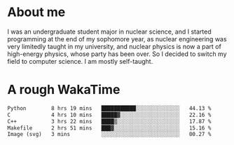 # About me

I was an undergraduate student major in nuclear science, and I started programming at the end of my sophomore year, as nuclear engineering was very limitedly taught in my university, and nuclear physics is now a part of high-energy physics, whose party has been over. So I decided to switch my field to computer science. I am mostly self-taught.


# A rough WakaTime

<!--START_SECTION:waka-->

```txt
Python        8 hrs 19 mins   ███████████░░░░░░░░░░░░░░   44.13 %
C             4 hrs 10 mins   █████▓░░░░░░░░░░░░░░░░░░░   22.16 %
C++           3 hrs 22 mins   ████▒░░░░░░░░░░░░░░░░░░░░   17.87 %
Makefile      2 hrs 51 mins   ███▓░░░░░░░░░░░░░░░░░░░░░   15.16 %
Image (svg)   3 mins          ░░░░░░░░░░░░░░░░░░░░░░░░░   00.27 %
```

<!--END_SECTION:waka-->
